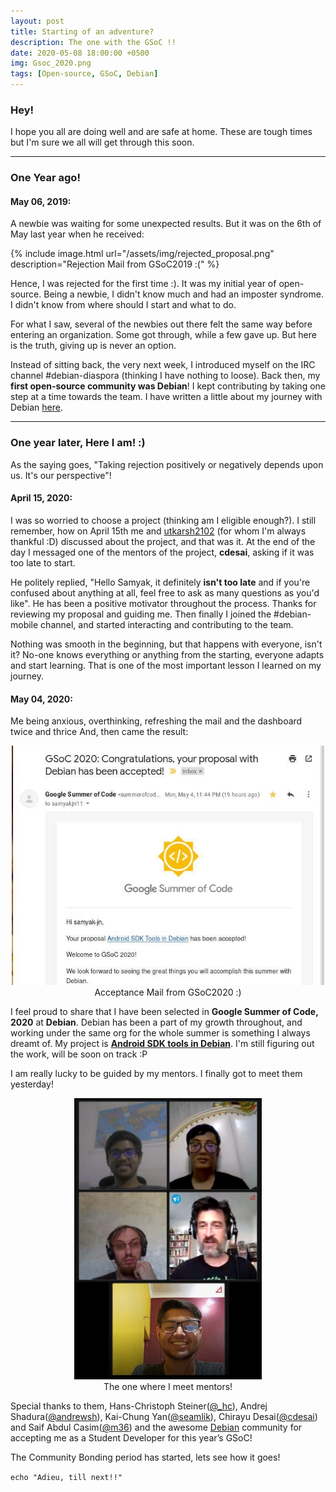 ```yaml
---
layout: post
title: Starting of an adventure?
description: The one with the GSoC !!
date: 2020-05-08 18:00:00 +0500
img: Gsoc_2020.png
tags: [Open-source, GSoC, Debian]
---
```


### Hey!

I hope you all are doing well and are safe at home. These are tough times but I'm sure we all will get through this soon.

---
### One Year ago!

#### May 06, 2019:

A newbie was waiting for some unexpected results. But it was on the 6th of May last year when he received:

{% include image.html url="/assets/img/rejected_proposal.png" description="Rejection Mail from GSoC2019 :(" %}

Hence, I was rejected for the first time :). It was my initial year of open-source. Being a newbie, I didn't know much and had an imposter syndrome. I didn't know from where should I start and what to do. 

For what I saw, several of the newbies out there felt the same way before entering an organization. Some got through, while a few gave up. But here is the truth, giving up is never an option.

Instead of sitting back, the very next week, I introduced myself on the IRC channel #debian-diaspora (thinking I have nothing to loose). Back then, my **first open-source community was Debian**!
I kept contributing by taking one step at a time towards the team. I have written a little about my journey with Debian [here](https://samyak-jn.tk/my-journey-with-debian/).

***

### One year later, Here I am! :)

As the saying goes, "Taking rejection positively or negatively depends upon us. It's our perspective"!

#### April 15, 2020:

I was so worried to choose a project (thinking am I eligible enough?). 
I still remember, how on April 15th me and [utkarsh2102](https://twitter.com/utkarsh2102/) (for whom I'm always thankful :D) discussed about the project, and that was it. At the end of the day I messaged one of the mentors of the project, **cdesai**, asking if it was too late to start.

He politely replied, "Hello Samyak, it definitely **isn't too late** and if you're confused about anything at all, feel free to ask as many questions as you'd like".
He has been a positive motivator throughout the process. Thanks for reviewing my proposal and guiding me.
Then finally I joined the #debian-mobile channel, and started interacting and contributing to the team. 

Nothing was smooth in the beginning, but that happens with everyone, isn't it? No-one knows everything or anything from the starting, everyone adapts and start learning. That is one of the most important lesson I learned on my journey.

#### May 04, 2020:

Me being anxious, overthinking, refreshing the mail and the dashboard twice and thrice
And, then came the result:

<center><img src="../assets/img/acceptance_gsoc.jpg" alt="drawing" width="500"/><br>Acceptance Mail from GSoC2020 :)</center>

I feel proud to share that I have been selected in **Google Summer of Code, 2020** at **Debian**. 
Debian has been a part of my growth throughout, and working under the same org for the whole summer is something I always dreamt of. My project is [**Android SDK tools in Debian**](https://wiki.debian.org/SummerOfCode2020/Projects#SummerOfCode2020.2FApprovedProjects.2FAndroid_SDK_Tools_in_Debian.Android_SDK_Tools_in_Debian). I'm still figuring out the work, will be soon on track :P

I am really lucky to be guided by my mentors. 
I finally got to meet them yesterday!


<center><img src="../assets/img/gsoc_mentors.jpg" alt="drawing" width="300"/><br>The one where I meet mentors!</center>


Special thanks to them, Hans-Christoph Steiner([@_hc](https://twitter.com/hansstatus)), Andrej Shadura([@andrewsh](https://twitter.com/andrew_shadura)), Kai-Chung Yan([@seamlik](https://salsa.debian.org/seamlik)), Chirayu Desai([@cdesai](https://twitter.com/_cdesai)) and Saif Abdul Casim([@m36](https://lk.linkedin.com/in/saif-abdul-cassim)) and the awesome [Debian](https://www.debian.org/) community for accepting me as a Student Developer for this year’s GSoC!

The Community Bonding period has started, lets see how it goes!


`echo "Adieu, till next!!"`
